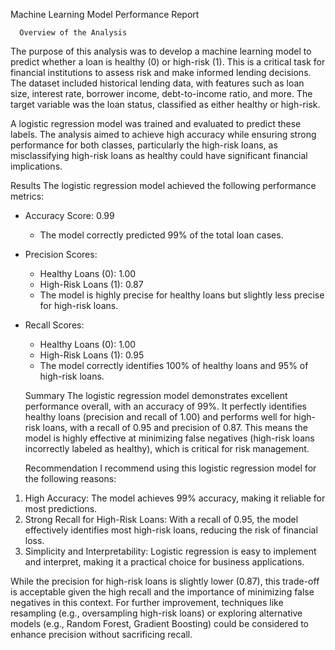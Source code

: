 Machine Learning Model Performance Report

      Overview of the Analysis
The purpose of this analysis was to develop a machine learning model to predict whether a loan is healthy (0) or high-risk (1). This is a critical task for financial institutions to assess risk and make informed lending decisions. The dataset included historical lending data, with features such as loan size, interest rate, borrower income, debt-to-income ratio, and more. The target variable was the loan status, classified as either healthy or high-risk.

A logistic regression model was trained and evaluated to predict these labels. The analysis aimed to achieve high accuracy while ensuring strong performance for both classes, particularly the high-risk loans, as misclassifying high-risk loans as healthy could have significant financial implications.

   Results
The logistic regression model achieved the following performance metrics:

- Accuracy Score: 0.99
  - The model correctly predicted 99% of the total loan cases.
- Precision Scores:
  - Healthy Loans (0): 1.00
  - High-Risk Loans (1): 0.87
  - The model is highly precise for healthy loans but slightly less precise for high-risk loans.
- Recall Scores:
  - Healthy Loans (0): 1.00
  - High-Risk Loans (1): 0.95
  - The model correctly identifies 100% of healthy loans and 95% of high-risk loans.

   Summary
The logistic regression model demonstrates excellent performance overall, with an accuracy of 99%. It perfectly identifies healthy loans (precision and recall of 1.00) and performs well for high-risk loans, with a recall of 0.95 and precision of 0.87. This means the model is highly effective at minimizing false negatives (high-risk loans incorrectly labeled as healthy), which is critical for risk management.

   Recommendation
I recommend using this logistic regression model for the following reasons:
1. High Accuracy: The model achieves 99% accuracy, making it reliable for most predictions.
2. Strong Recall for High-Risk Loans: With a recall of 0.95, the model effectively identifies most high-risk loans, reducing the risk of financial loss.
3. Simplicity and Interpretability: Logistic regression is easy to implement and interpret, making it a practical choice for business applications.

While the precision for high-risk loans is slightly lower (0.87), this trade-off is acceptable given the high recall and the importance of minimizing false negatives in this context. For further improvement, techniques like resampling (e.g., oversampling high-risk loans) or exploring alternative models (e.g., Random Forest, Gradient Boosting) could be considered to enhance precision without sacrificing recall.